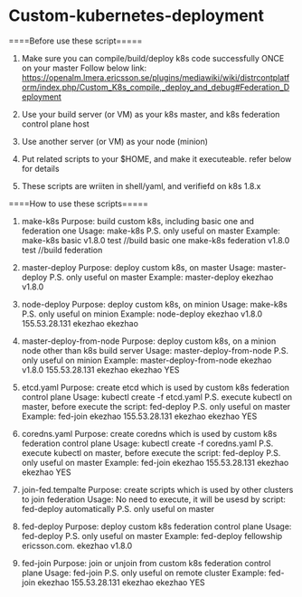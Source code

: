 # Custom-kubernetes-deployment

====Before use these script=====
1) Make sure you can compile/build/deploy k8s code successfully ONCE on your master
   Follow below link:
   https://openalm.lmera.ericsson.se/plugins/mediawiki/wiki/distrcontplatform/index.php/Custom_K8s_compile,_deploy_and_debug#Federation_Deployment

2) Use your build server (or VM) as your k8s master, and k8s federation control plane host

3) Use another server (or VM) as your node (minion)

4) Put related scripts to your $HOME, and make it executeable. refer below for details

5) These scripts are wriiten in shell/yaml, and verifiefd on k8s 1.8.x


====How to use these scripts=====
1) make-k8s
   Purpose:
	build custom k8s, including basic one and federation one
   Usage:
	make-k8s <build-type> <build-version> <cloud-provider>
	P.S. only useful on master
   Example:
      	make-k8s basic v1.8.0 test	//build basic one
      	make-k8s federation v1.8.0 test	//build federation


2) master-deploy
   Purpose:
	deploy custom k8s, on master
   Usage:
	master-deploy <your-local-passwd> <build-version>
	P.S. only useful on master
   Example:
      	master-deploy ekezhao v1.8.0


3) node-deploy
   Purpose:
	deploy custom k8s, on minion
   Usage:
	make-k8s <your-local-passwd> <build-version>
	P.S. only useful on minion
   Example:
      	node-deploy ekezhao v1.8.0 155.53.28.131 ekezhao ekezhao

4) master-deploy-from-node
   Purpose:
	deploy custom k8s, on a minion node other than k8s build server
   Usage:
	master-deploy-from-node <your-local-passwd> <build-version> <master-ip> <master-user> <master-passwd> <need-copy-build-from-master-or-not>
	P.S. only useful on minion
   Example:
      	master-deploy-from-node ekezhao v1.8.0 155.53.28.131 ekezhao ekezhao YES



5) etcd.yaml
   Purpose:
	create etcd which is used by custom k8s federation control plane
   Usage:
	kubectl create -f etcd.yaml
        P.S. execute kubectl on master, before execute the script: fed-deploy
        P.S. only useful on master
   Example:
      	fed-join ekezhao 155.53.28.131 ekezhao ekezhao YES


6) coredns.yaml
   Purpose:
	create coredns which is used by custom k8s federation control plane
   Usage:
	kubectl create -f coredns.yaml
        P.S. execute kubectl on master, before execute the script: fed-deploy
        P.S. only useful on master
   Example:
      	fed-join ekezhao 155.53.28.131 ekezhao ekezhao YES


7) join-fed.tempalte
   Purpose:
	create scripts which is used by other clusters to join federation
   Usage:
	No need to execute, it will be usesd by script: fed-deploy automatically
        P.S. only useful on master


8) fed-deploy
   Purpose:
	deploy custom k8s federation control plane
   Usage:
	fed-deploy <federation-name> <zone-domian-name> <your-local-passwd> <build-version>
	P.S. only useful on master
   Example:
      	fed-deploy fellowship ericsson.com. ekezhao v1.8.0

9) fed-join
   Purpose:
	join or unjoin from custom k8s federation control plane
   Usage:
	fed-join <your-local-passwd> <master-ip> <master-user> <master-passwd> <join-or-unjoin>
	P.S. only useful on remote cluster
   Example:
      	fed-join ekezhao 155.53.28.131 ekezhao ekezhao YES
   

